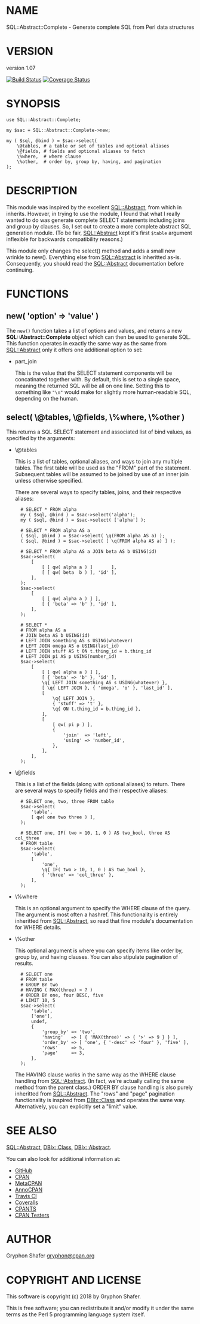 # NAME

SQL::Abstract::Complete - Generate complete SQL from Perl data structures

# VERSION

version 1.07

[![Build Status](https://travis-ci.org/gryphonshafer/SQL-Abstract-Complete.svg)](https://travis-ci.org/gryphonshafer/SQL-Abstract-Complete)
[![Coverage Status](https://coveralls.io/repos/gryphonshafer/SQL-Abstract-Complete/badge.png)](https://coveralls.io/r/gryphonshafer/SQL-Abstract-Complete)

# SYNOPSIS

    use SQL::Abstract::Complete;

    my $sac = SQL::Abstract::Complete->new;

    my ( $sql, @bind ) = $sac->select(
        \@tables, # a table or set of tables and optional aliases
        \@fields, # fields and optional aliases to fetch
        \%where,  # where clause
        \%other,  # order by, group by, having, and pagination
    );

# DESCRIPTION

This module was inspired by the excellent [SQL::Abstract](https://metacpan.org/pod/SQL::Abstract), from which in
inherits. However, in trying to use the module, I found that what I really
wanted to do was generate complete SELECT statements including joins and group
by clauses. So, I set out to create a more complete abstract SQL generation
module. (To be fair, [SQL::Abstract](https://metacpan.org/pod/SQL::Abstract) kept it's first `$table` argument
inflexible for backwards compatibility reasons.)

This module only changes the select() method and adds a small new wrinkle to
new(). Everything else from [SQL::Abstract](https://metacpan.org/pod/SQL::Abstract) is inheritted as-is. Consequently,
you should read the [SQL::Abstract](https://metacpan.org/pod/SQL::Abstract) documentation before continuing.

# FUNCTIONS

## new( 'option' => 'value' )

The `new()` function takes a list of options and values, and returns
a new **SQL::Abstract::Complete** object which can then be used to generate SQL.
This function operates in exactly the same way as the same from [SQL::Abstract](https://metacpan.org/pod/SQL::Abstract)
only it offers one additional option to set:

- part\_join

    This is the value that the SELECT statement components will be concatinated
    together with. By default, this is set to a single space, meaning the returned
    SQL will be all on one line. Setting this to something like `"\n"` would make
    for slightly more human-readable SQL, depending on the human.

## select( \\@tables, \\@fields, \\%where, \\%other )

This returns a SQL SELECT statement and associated list of bind values, as
specified by the arguments:

- \\@tables

    This is a list of tables, optional aliases, and ways to join any multiple
    tables. The first table will be used as the "FROM" part of the statement.
    Subsequent tables will be assumed to be joined by use of an inner join unless
    otherwise specified.

    There are several ways to specify tables, joins, and their respective aliases:

        # SELECT * FROM alpha
        my ( $sql, @bind ) = $sac->select('alpha');
        my ( $sql, @bind ) = $sac->select( ['alpha'] );

        # SELECT * FROM alpha AS a
        ( $sql, @bind ) = $sac->select( \q(FROM alpha AS a) );
        ( $sql, @bind ) = $sac->select( [ \q(FROM alpha AS a) ] );

        # SELECT * FROM alpha AS a JOIN beta AS b USING(id)
        $sac->select(
            [
                [ [ qw( alpha a ) ]       ],
                [ [ qw( beta  b ) ], 'id' ],
            ],
        );
        $sac->select(
            [
                [ [ qw( alpha a ) ] ],
                [ { 'beta' => 'b' }, 'id' ],
            ],
        );

        # SELECT *
        # FROM alpha AS a
        # JOIN beta AS b USING(id)
        # LEFT JOIN something AS s USING(whatever)
        # LEFT JOIN omega AS o USING(last_id)
        # LEFT JOIN stuff AS t ON t.thing_id = b.thing_id
        # LEFT JOIN pi AS p USING(number_id)
        $sac->select(
            [
                [ [ qw( alpha a ) ] ],
                [ { 'beta' => 'b' }, 'id' ],
                \q{ LEFT JOIN something AS s USING(whatever) },
                [ \q{ LEFT JOIN }, { 'omega', 'o' }, 'last_id' ],
                [
                    \q{ LEFT JOIN },
                    { 'stuff' => 't' },
                    \q{ ON t.thing_id = b.thing_id },
                ],
                [
                    [ qw( pi p ) ],
                    {
                        'join'  => 'left',
                        'using' => 'number_id',
                    },
                ],
            ],
        );

- \\@fields

    This is a list of the fields (along with optional aliases) to return.
    There are several ways to specify fields and their respective aliases:

        # SELECT one, two, three FROM table
        $sac->select(
            'table',
            [ qw( one two three ) ],
        );

        # SELECT one, IF( two > 10, 1, 0 ) AS two_bool, three AS col_three
        # FROM table
        $sac->select(
            'table',
            [
                'one',
                \q{ IF( two > 10, 1, 0 ) AS two_bool },
                { 'three' => 'col_three' },
            ],
        );

- \\%where

    This is an optional argument to specify the WHERE clause of the query.
    The argument is most often a hashref. This functionality is entirely
    inheritted from [SQL::Abstract](https://metacpan.org/pod/SQL::Abstract), so read that fine module's documentation
    for WHERE details.

- \\%other

    This optional argument is where you can specify items like order by, group by,
    and having clauses. You can also stipulate pagination of results.

        # SELECT one
        # FROM table
        # GROUP BY two
        # HAVING ( MAX(three) > ? )
        # ORDER BY one, four DESC, five
        # LIMIT 10, 5
        $sac->select(
            'table',
            ['one'],
            undef,
            {
                'group_by' => 'two',
                'having'   => [ { 'MAX(three)' => { '>' => 9 } } ],
                'order_by' => [ 'one', { '-desc' => 'four' }, 'five' ],
                'rows'     => 5,
                'page'     => 3,
            },
        );

    The HAVING clause works in the same way as the WHERE clause handling
    from [SQL::Abstract](https://metacpan.org/pod/SQL::Abstract). (In fact, we're actually calling the same method
    from the parent class.) ORDER BY clause handling is also purely inheritted
    from [SQL::Abstract](https://metacpan.org/pod/SQL::Abstract). The "rows" and "page" pagination functionality is
    inspired from [DBIx::Class](https://metacpan.org/pod/DBIx::Class) and operates the same way. Alternatively, you can
    explicitly set a "limit" value.

# SEE ALSO

[SQL::Abstract](https://metacpan.org/pod/SQL::Abstract), [DBIx::Class](https://metacpan.org/pod/DBIx::Class), [DBIx::Abstract](https://metacpan.org/pod/DBIx::Abstract).

You can also look for additional information at:

- [GitHub](https://github.com/gryphonshafer/SQL-Abstract-Complete)
- [CPAN](http://search.cpan.org/dist/SQL-Abstract-Complete)
- [MetaCPAN](https://metacpan.org/pod/SQL::Abstract::Complete)
- [AnnoCPAN](http://annocpan.org/dist/SQL-Abstract-Complete)
- [Travis CI](https://travis-ci.org/gryphonshafer/SQL-Abstract-Complete)
- [Coveralls](https://coveralls.io/r/gryphonshafer/SQL-Abstract-Complete)
- [CPANTS](http://cpants.cpanauthors.org/dist/SQL-Abstract-Complete)
- [CPAN Testers](http://www.cpantesters.org/distro/S/SQL-Abstract-Complete.html)

# AUTHOR

Gryphon Shafer <gryphon@cpan.org>

# COPYRIGHT AND LICENSE

This software is copyright (c) 2018 by Gryphon Shafer.

This is free software; you can redistribute it and/or modify it under
the same terms as the Perl 5 programming language system itself.
